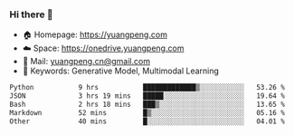 ### Hi there 👋

- 🏠 Homepage: https://yuangpeng.com
- ☁️ Space: https://onedrive.yuangpeng.com
- 📧 Mail: yuangpeng.cn@gmail.com
- 🌅 Keywords: Generative Model, Multimodal Learning

<!--
**yuangpeng/yuangpeng** is a ✨ _special_ ✨ repository because its `README.md` (this file) appears on your GitHub profile.

Here are some ideas to get you started:

- 🔭 I’m currently working on ...
- 🌱 I’m currently learning ...
- 👯 I’m looking to collaborate on ...
- 🤔 I’m looking for help with ...
- 💬 Ask me about ...
- 📫 How to reach me: ...
- 😄 Pronouns: ...
- ⚡ Fun fact: ...
-->

<!--START_SECTION:waka-->

```txt
Python           9 hrs           █████████████▒░░░░░░░░░░░   53.26 %
JSON             3 hrs 19 mins   █████░░░░░░░░░░░░░░░░░░░░   19.64 %
Bash             2 hrs 18 mins   ███▒░░░░░░░░░░░░░░░░░░░░░   13.65 %
Markdown         52 mins         █▒░░░░░░░░░░░░░░░░░░░░░░░   05.16 %
Other            40 mins         █░░░░░░░░░░░░░░░░░░░░░░░░   04.01 %
```

<!--END_SECTION:waka-->
